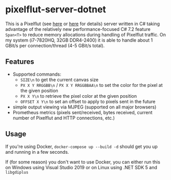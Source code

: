 # pixelflut-server-dotnet
This is a Pixelflut (see [here](https://github.com/defnull/pixelflut) or [here](https://cccgoe.de/wiki/Pixelflut) for details) server written in C# taking advantage of the relatively new performance-focused C# 7.2 feature `Span<T>` to reduce memory allocations during handling of Pixelflut traffic. On my system (i7-7820HQ, 32GB DDR4-2400) it is able to handle about 1 GBit/s per connection/thread (4-5 GBit/s total).

## Features
- Supported commands:
    - `SIZE\n` to get the current canvas size
    - `PX X Y RRGGBB\n` / `PX X Y RRGGBBAA\n` to set the color for the pixel at the given position
    - `PX X Y\n` to retrieve the pixel color at the given position 
    - `OFFSET X Y\n` to set an offset to apply to pixels sent in the future
- simple output viewing via MJPEG (supported on all major browsers)
- Prometheus metrics (pixels sent/received, bytes received, current number of Pixelflut and HTTP connections, etc.)

## Usage
If you're using Docker, `docker-compose up --build -d` should get you up and running in a few seconds.

If (for some reason) you don't want to use Docker, you can either run this on Windows using Visual Studio 2019 or on Linux using .NET SDK 5 and `libgdiplus`
